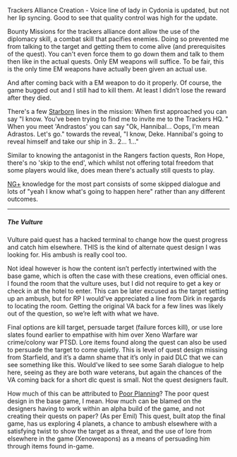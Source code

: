 Trackers Alliance Creation - Voice line of lady in Cydonia is updated, but not her lip syncing. Good to see that quality control was high for the update.

Bounty Missions for the trackers alliance dont allow the use of the diplomacy skill, a combat skill that pacifies enemies. Doing so prevented me from talking to the target and getting them to come alive (and prerequisites of the quest). You can't even force them to go down them and talk to them then like in the actual quests. Only EM weapons will suffice. To be fair, this is the only time EM weapons have actually been given an actual use.

And after coming back with a EM weapon to do it properly. Of course, the game bugged out and I still had to kill them. At least I didn’t lose the reward after they died.

There's a few [Starborn](Starborn.md) lines in the mission:
When first approached you can say "I know. You've been trying to find me to invite me to the Trackers HQ. "
When you meet 'Andrastos' you can say "Ok, Hannibal... Oops, I'm mean Adrastos. Let's go."
towards the reveal, "I know, Deke. Hannibal's going to reveal himself and take our ship in 3.. 2... 1..."

Similar to knowing the antagonist in the Rangers faction quests, Ron Hope, there's no 'skip to the end', which whilst not offering total freedom that some players would like, does mean there's actually still quests to play.

[NG+](NG+.md) knowledge for the most part consists of some skipped dialogue and lots of "yeah I know what's going to happen here" rather than any different outcomes.

--- 
##### The Vulture
Vulture paid quest has a hacked terminal to change how the quest progress and catch him elsewhere. THIS is the kind of alternate quest design I was looking for.
	His ambush is really cool too. 

Not ideal however is how the content isn’t perfectly intertwined with the base game, which is often the case with these creations, even official ones. I found the room that the vulture uses, but I did not require to get a key or check in at the hotel to enter. This can be later excused as the target setting up an ambush, but for RP I would’ve appreciated a line from Dirk in regards to locating the room. Getting the original VA back for a few lines was likely out of the question, so we’re left with what we have.

Final options are kill target, persuade target (failure forces kill), or use lore slates found earlier to empathise with him over Xeno Warfare war crime/colony war PTSD.
Lore items found along the quest can also be used to persuade the target to come quietly. This is level of quest design missing from Starfield, and it’s a damn shame that it’s only in paid DLC that we can see something like this.
Would’ve liked to see some Sarah dialogue to help here, seeing as they are both ware veterans, but again the chances of the VA coming back for a short dlc quest is small. Not the quest designers fault. 

How much of this can be attributed to [Poor Planning](poor%20planning.md)? The poor quest design in the base game, I mean. How much can be blamed on the designers having to work within an alpha build of the game, and not creating their quests on paper? (As per Emil)
This quest, built atop the final game, has us exploring 4 planets, a chance to ambush elsewhere with a satisfying twist to show the target as a threat, and the use of lore from elsewhere in the game (Xenoweapons) as a means of persuading him through items found in-game.
